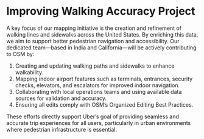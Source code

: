 # Improving Walking Accuracy Project

A key focus of our mapping initiative is the creation and refinement of walking lines and sidewalks across the United States. By enriching this data, we aim to support better pedestrian navigation and accessibility. Our dedicated team—based in India and California—will be actively contributing to OSM by:

  1. Creating and updating walking paths and sidewalks to enhance walkability.
  2. Mapping indoor airport features such as terminals, entrances, security checks, elevators, and escalators for improved indoor navigation.
  3. Collaborating with local operations teams and using available data sources for validation and accuracy.
  4. Ensuring all edits comply with OSM’s Organized Editing Best Practices.


These efforts directly support Uber’s goal of providing seamless and accurate trip experiences for all users, particularly in urban environments where pedestrian infrastructure is essential.
